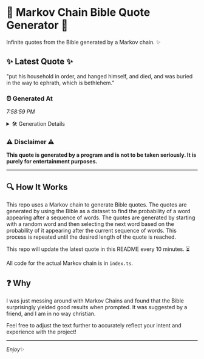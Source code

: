 # 📖 Markov Chain Bible Quote Generator 📖

Infinite quotes from the Bible generated by a Markov chain. ✨

## ✨ Latest Quote ✨
"put his household in order, and hanged himself, and died, and was buried in the way to ephrath, which is bethlehem."

### ⏰ Generated At
*7:58:59 PM*

<details>
    <summary>🛠️ Generation Details</summary>
    <p>
        <strong>🌱 Seed:</strong> put<br>
        <strong>🔄 Iterations:</strong> 20<br>
        <strong>📜 Context History:</strong><br>[ put ]: his<br>[ put, his ]: household<br>[ put, his, household ]: in<br>[ put, his, household, in ]: order,<br>[ put, his, household, in, order, ]: and<br>[ put, his, household, in, order,, and ]: hanged<br>[ his, household, in, order,, and, hanged ]: himself,<br>[ household, in, order,, and, hanged, himself, ]: and<br>[ in, order,, and, hanged, himself,, and ]: died,<br>[ order,, and, hanged, himself,, and, died, ]: and<br>[ and, hanged, himself,, and, died,, and ]: was<br>[ hanged, himself,, and, died,, and, was ]: buried<br>[ himself,, and, died,, and, was, buried ]: in<br>[ and, died,, and, was, buried, in ]: the<br>[ died,, and, was, buried, in, the ]: way<br>[ and, was, buried, in, the, way ]: to<br>[ was, buried, in, the, way, to ]: ephrath,<br>[ buried, in, the, way, to, ephrath, ]: which<br>[ in, the, way, to, ephrath,, which ]: is<br>[ the, way, to, ephrath,, which, is ]: bethlehem.<br>
    </p>
</details>

### ⚠️ Disclaimer ⚠️
**This quote is generated by a program and is not to be taken seriously. It is purely for entertainment purposes.**

---

## 🔍 How It Works

This repo uses a Markov chain to generate Bible quotes. The quotes are generated by using the Bible as a dataset to find the probability of a word appearing after a sequence of words. The quotes are generated by starting with a random word and then selecting the next word based on the probability of it appearing after the current sequence of words. This process is repeated until the desired length of the quote is reached.

This repo will update the latest quote in this README every 10 minutes. ⏳

All code for the actual Markov chain is in `index.ts`.

## ❓ Why

I was just messing around with Markov Chains and found that the Bible surprisingly yielded good results when prompted. 
It was suggested by a friend, and I am in no way christian.

Feel free to adjust the text further to accurately reflect your intent and experience with the project!

---

*Enjoy*✨
